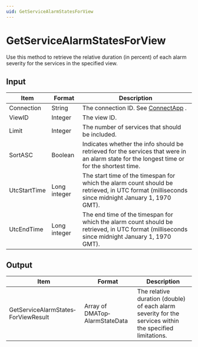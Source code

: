 ```yaml
---
uid: GetServiceAlarmStatesForView
---
```


# GetServiceAlarmStatesForView

Use this method to retrieve the relative duration (in percent) of each alarm severity for the services in the specified view.

## Input

| Item         | Format       | Description                                                                                                                                    |
|--------------|--------------|------------------------------------------------------------------------------------------------------------------------------------------------|
| Connection   | String       | The connection ID. See [ConnectApp](xref:ConnectApp) .                                                               |
| ViewID       | Integer      | The view ID.                                                                                                                                   |
| Limit        | Integer      | The number of services that should be included.                                                                                                |
| SortASC      | Boolean      | Indicates whether the info should be retrieved for the services that were in an alarm state for the longest time or for the shortest time.     |
| UtcStartTime | Long integer | The start time of the timespan for which the alarm count should be retrieved, in UTC format (milliseconds since midnight January 1, 1970 GMT). |
| UtcEndTime   | Long integer | The end time of the timespan for which the alarm count should be retrieved, in UTC format (milliseconds since midnight January 1, 1970 GMT).   |

## Output

| Item                                | Format                         | Description                                                                                              |
|-------------------------------------|--------------------------------|----------------------------------------------------------------------------------------------------------|
| GetServiceAlarmStates­ForViewResult | Array of DMATop­AlarmStateData | The relative duration (double) of each alarm severity for the services within the specified limitations. |

